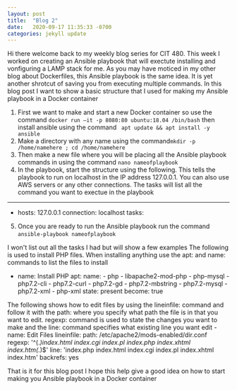 ```yaml
---
layout: post
title:  "Blog 2"
date:   2020-09-17 11:35:33 -0700
categories: jekyll update
---
```


Hi there welcome back to my weekly blog series for CIT 480. This week I worked on creating an Ansible playbook that will exectute installing and vonfiguring a LAMP stack for me. As you may have moticed in my other blog about Dockerfiles, this Ansible playbook is the same idea. It is yet another shrotcut of saving you from executing multiple commands. In this blog post I want to show a basic structure that I used for making my Ansible playbook in a Docker container

1. First we want to make and start a new Docker container so use the command `docker run –it -p 8080:80 ubuntu:18.04 /bin/bash` then install ansible using the command ` apt update && apt install -y ansible`
2.  Make a directory with any name using the command`mkdir -p /home/namehere ; cd /home/namehere`
3. Then make a new file where you will be placing all the Ansible playbook commands in using the command `nano nameofplaybook` 
4. In the playbook, start the structure using the following. This tells the playbook to run on localhost in the IP address 127.0.0.1. You can also use AWS servers or any other connections. The tasks will list all the command you want to exectue in the playbook
---
- hosts: 127.0.0.1
 connection: localhost
 tasks:
5. Once you are ready to run the Ansible playbook run the command `ansible-playbook nameofplaybook`

I won't list out all the tasks I had but will show a few examples
The following is used to install PHP files. When installing anything use the apt: and name: commands to list the files to install
 - name: Install PHP
        apt:
          name:
            - php
            - libapache2-mod-php
            - php-mysql
            - php7.2-cli
            - php7.2-curl
            - php7.2-gd
            - php7.2-mbstring
            - php7.2-mysql
            - php7.2-xml
            - php-xml
          state: present
        become: true

 The following shows how to edit files by using the lineinfile: command and follow it with the path: where you specify what path the file is in that you want to edit. regexp: command is used to state the changes you want to make and the line: command specifies what existing line you want edit
      - name: Edit Files
        lineinfile:
          path: /etc/apache2/mods-enabled/dir.conf
          regexp: '^(.*)index.html index.cgi index.pl index.php index.xhtml index.htm(.*)$'
          line: 'index.php index.html index.cgi index.pl index.xhtml index.htm'
          backrefs: yes

That is it for this blog post I hope this help give a good idea on how to start making you Ansible playbook in a Docker container